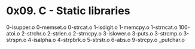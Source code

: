 # 0x09. C - Static libraries

0-isupper.o 0-memset.o 0-strcat.o 1-isdigit.o 1-memcpy.o 1-strncat.o 100-atoi.o 2-strchr.o 2-strlen.o 2-strncpy.o 3-islower.o 3-puts.o 3-strcmp.o 3-strspn.o 4-isalpha.o 4-strpbrk.o 5-strstr.o 6-abs.o 9-strcpy.o _putchar.o

